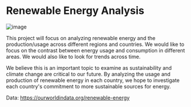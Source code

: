 # Renewable Energy Analysis
![image](https://user-images.githubusercontent.com/25216688/231629819-3b8228a6-6f9a-4de7-9185-c51a09a114b6.png)

This project will focus on analyzing renewable energy and the production/usage across different regions and countries. We would like to focus on the contrast between energy usage and consumption in different areas. We would also like to look for trends across time.

We believe this is an important topic to examine as sustainability and climate change are critical to our future. By analyzing the usage and production of renewable energy in each country, we hope to investigate each country's commitment to more sustainable sources for energy.

Data: https://ourworldindata.org/renewable-energy


